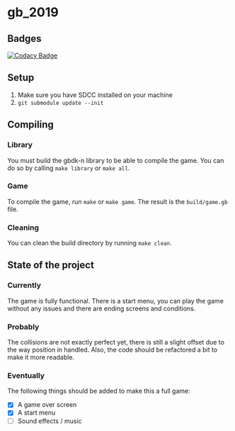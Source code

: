 # gb_2019

## Badges

[![Codacy Badge](https://api.codacy.com/project/badge/Grade/821d801c0f2742d28c3a07e043ce8cb3)](https://www.codacy.com/manual/quentin-dev/gb_2019?utm_source=github.com&amp;utm_medium=referral&amp;utm_content=quentin-dev/gb_2019&amp;utm_campaign=Badge_Grade)

## Setup

1) Make sure you have SDCC installed on your machine
2) `git submodule update --init`

## Compiling

### Library

You must build the gbdk-n library to be able to compile the game.
You can do so by calling `make library` or `make all`.

### Game

To compile the game, run `make` or `make game`.
The result is the `build/game.gb` file.

### Cleaning

You can clean the build directory by running `make clean`.

## State of the project

### Currently

The game is fully functional. There is a start menu, you can play the game
without any issues and there are ending screens and conditions.

### Probably

The collisions are not exactly perfect yet, there is still a slight offset due
to the way position in handled. Also, the code should be refactored a bit to
make it more readable.

### Eventually

The following things should be added to make this a full game:

- [x] A game over screen
- [x] A start menu
- [ ] Sound effects / music
